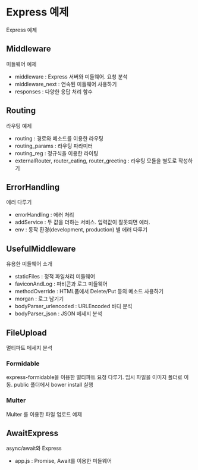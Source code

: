# Express 예제
Express 예제

## Middleware
미들웨어 예제

- middleware : Express 서버와 미들웨어. 요청 분석
- middleware_next : 연속된 미들웨어 사용하기
- responses : 다양한 응답 처리 함수

## Routing
라우팅 예제

- routing : 경로와 메소드를 이용한 라우팅
- routing_params : 라우팅 파라미터
- routing_reg : 정규식을 이용한 라이팅
- externalRouter, router_eating, router_greeting : 라우팅 모듈을 별도로 작성하기

## ErrorHandling
에러 다루기

- errorHandling : 에러 처리
- addService : 두 값을 더하는 서비스. 입력값이 잘못되면 에러.
- env : 동작 환경(development, production) 별 에러 다루기

## UsefulMiddleware
유용한 미들웨어 소개

- staticFiles : 정적 파일처리 미들웨어
- faviconAndLog : 파비콘과 로그 미들웨어
- methodOverride : HTML폼에서 Delete/Put 등의 메소드 사용하기
- morgan : 로그 남기기
- bodyParser_urlencoded : URLEncoded 바디 분석
- bodyParser_json : JSON 메세지 분석

## FileUpload
멀티파트 메세지 분석

### Formidable
express-formidable을 이용한 멀티파트 요청 다루기. 임시 파일을 이미지 폴더로 이동. public 폴더에서 bower install 실행

### Multer
Multer 를 이용한 파일 업로드 예제

## AwaitExpress
async/await와 Express
- app.js : Promise, Await를 이용한 미들웨어